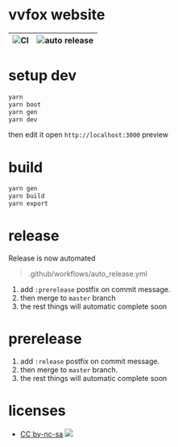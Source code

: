 # vvfox website

| ![CI](https://github.com/foxundermoon/vvfox-website/workflows/CI/badge.svg) | ![auto release](https://github.com/foxundermoon/vvfox-website/workflows/auto%20release/badge.svg) |
| ----------------------------------------------------------------------- | --------------------------------------------------------------------------------------------- |


# setup dev

```bash
yarn
yarn boot
yarn gen
yarn dev
```

then edit it
open `http://localhost:3000` preview

# build

```bash
yarn gen
yarn build
yarn export

```

# release

Release is now automated

> .github/workflows/auto_release.yml

1. add `:prerelease` postfix on commit message.
2. then merge to `master` branch
3. the rest things will automatic complete soon

# prerelease

1. add `:release` postfix on commit message.
2. then merge to `master` branch.
3. the rest things will automatic complete soon


# licenses

- [CC by-nc-sa](https://creativecommons.org/licenses/by-nc-sa/4.0/legalcode) ![](https://upload.wikimedia.org/wikipedia/commons/1/12/Cc-by-nc-sa_icon.svg)
  